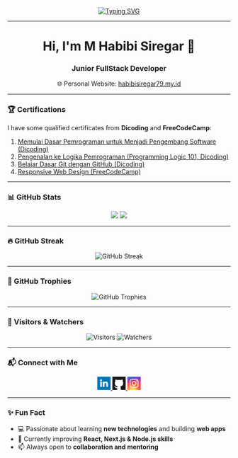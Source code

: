 <div align="center">
  <a href="https://git.io/typing-svg">
    <img src="https://readme-typing-svg.herokuapp.com?font=Bebas+Neue&size=70&pause=1000&width=500&height=100&lines=Hello+Friends!" alt="Typing SVG" />
  </a>
</div>

---

<div align="center">
  <h1>Hi, I'm <b>M Habibi Siregar</b> 👋</h1>
  <h3>Junior <b>FullStack Developer</b></h3>
  <p>🌐 Personal Website: <a href="https://habibisiregar79.my.id/">habibisiregar79.my.id</a></p>
</div>

---

### 🏆 Certifications
I have some qualified certificates from **Dicoding** and **FreeCodeCamp**:

1. [Memulai Dasar Pemrograman untuk Menjadi Pengembang Software (Dicoding)](https://www.dicoding.com/certificates/07Z60OMDJZQR)  
2. [Pengenalan ke Logika Pemrograman (Programming Logic 101, Dicoding)](https://www.dicoding.com/certificates/4EXGQMG01ZRL)  
3. [Belajar Dasar Git dengan GitHub (Dicoding)](https://www.dicoding.com/certificates/98XWLDNV4ZM3)  
4. [Responsive Web Design (FreeCodeCamp)](https://www.freecodecamp.org/certification/HabibiSiregar/responsive-web-design)  

---

### 📊 GitHub Stats
<div align="center">
  <img src="https://github-readme-stats.vercel.app/api?username=Kyra-Code79&show_icons=true&count_private=true&theme=tokyonight" width="450"/>
  <img src="https://github-readme-stats.vercel.app/api/top-langs/?username=Kyra-Code79&layout=compact&langs_count=8&theme=tokyonight" width="450"/>
</div>

---

### 🔥 GitHub Streak
<div align="center">
  <img src="https://github-readme-streak-stats.herokuapp.com/?user=Kyra-Code79&theme=tokyonight&count_private=true" alt="GitHub Streak" width="450"/>
</div>

---

### 🏅 GitHub Trophies
<div align="center">
  <img src="https://github-profile-trophy.vercel.app/?username=Kyra-Code79&theme=tokyonight&no-frame=true&margin-w=10" alt="GitHub Trophies" width="600"/>
</div>

---

### 👀 Visitors & Watchers
<div align="center">
  <img src="https://visitor-badge.laobi.icu/badge?page_id=Kyra-Code79" alt="Visitors"/>
  <img src="https://img.shields.io/github/watchers/Kyra-Code79/Kyra-Code79" alt="Watchers"/>
</div>

---

### 📬 Connect with Me
<div align="center">
  <a href="https://www.linkedin.com/in/habibisiregar79/">
    <img alt="LinkedIn" width="30px" src="https://raw.githubusercontent.com/edent/SuperTinyIcons/099dc12b59179d07d534069bc8551718f786d91a/images/svg/linkedin.svg"/>
  </a>
  <a href="https://github.com/Kyra-Code79">
    <img alt="GitHub" width="30px" src="https://raw.githubusercontent.com/edent/SuperTinyIcons/099dc12b59179d07d534069bc8551718f786d91a/images/svg/github.svg"/>
  </a>
  <a href="https://instagram.com/habibisiregar79">
    <img alt="Instagram" width="30px" src="https://raw.githubusercontent.com/edent/SuperTinyIcons/099dc12b59179d07d534069bc8551718f786d91a/images/svg/instagram.svg"/>
  </a>
</div>

---

### ✨ Fun Fact
- 💻 Passionate about learning **new technologies** and building **web apps**
- 🌱 Currently improving **React, Next.js & Node.js skills**
- 📫 Always open to **collaboration and mentoring**
